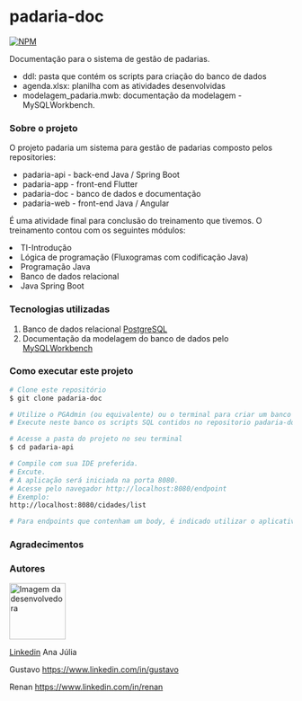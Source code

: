 # padaria-doc

[![NPM](https://img.shields.io/npm/l/react)](https://github.com/proj-padaria/padaria-api/blob/main/LICENSE)

Documentação para o sistema de gestão de padarias. 

- ddl: pasta que contém os scripts para criação do banco de dados
- agenda.xlsx: planilha com as atividades desenvolvidas
- modelagem_padaria.mwb: documentação da modelagem - MySQLWorkbench.

### Sobre o projeto

O projeto padaria um sistema para gestão de padarias composto pelos repositories:
- padaria-api - back-end Java / Spring Boot
- padaria-app - front-end Flutter
- padaria-doc - banco de dados e documentação
- padaria-web - front-end Java / Angular

É uma atividade final para conclusão do treinamento que tivemos. O treinamento contou com os seguintes módulos:
<li>TI-Introdução
  <li>Lógica de programação (Fluxogramas com codificação Java)</li>
</li>
<li>Programação Java</li>
<li>Banco de dados relacional</li>
<li>Java Spring Boot</li>

### Tecnologias utilizadas
1. Banco de dados relacional [PostgreSQL](https://www.postgresql.org/) 
2. Documentação da modelagem do banco de dados pelo [MySQLWorkbench](https://www.mysql.com/products/workbench/)

### Como executar este projeto
```bash
# Clone este repositório
$ git clone padaria-doc

# Utilize o PGAdmin (ou equivalente) ou o terminal para criar um banco de dados com o nome "padaria"
# Execute neste banco os scripts SQL contidos no repositorio padaria-doc/ddl.

# Acesse a pasta do projeto no seu terminal
$ cd padaria-api

# Compile com sua IDE preferida.
# Excute. 
# A aplicação será iniciada na porta 8080.
# Acesse pelo navegador http://localhost:8080/endpoint
# Exemplo: 
http://localhost:8080/cidades/list

# Para endpoints que contenham um body, é indicado utilizar o aplicativo Postman ou um similar.
```

### Agradecimentos


### Autores
<img style="width:100px" src="https://pixabay.com/pt/photos/retrato-senhorita-garota-rosto-1886231/" alt="Imagem da desenvolvedora">

[Linkedin](https://www.linkedin.com/in/ana) Ana Júlia

Gustavo https://www.linkedin.com/in/gustavo

Renan https://www.linkedin.com/in/renan

